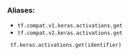 ### Aliases:
- `tf.compat.v1.keras.activations.get`
- `tf.compat.v2.keras.activations.get`

```
 tf.keras.activations.get(identifier)
```
